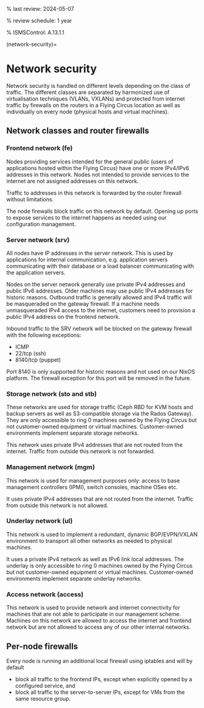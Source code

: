 % last review: 2024-05-07

% review schedule: 1 year

% ISMSControl: A.13.1.1

(network-security)=

# Network security

Network security is handled on different levels depending on the class of
traffic. The different classes are separated by harmonized use of
virtualisation techniques (VLANs, VXLANs) and protected from internet traffic
by firewalls on the routers in a Flying Circus location as well as individually
on every node (physical hosts and virtual machines).

## Network classes and router firewalls

### Frontend network (fe)

Nodes providing services intended for the general public (users of applications
hosted within the Flying Circus) have one or more IPv4/IPv6 addresses in this
network. Nodes not intended to provide services to the internet are not
assigned addresses on this network.

Traffic to addresses in this network is forwarded by the router firewall
without limitations.

The node firewalls block traffic on this network by default. Opening up ports to
expose services to the internet happens as needed using our configuration
management.

### Server network (srv)

All nodes have IP addresses in the server network. This is used by applications
for internal communication, e.g. application servers communicating with their
database or a load balancer communicating with the application servers.

Nodes on the server network generally use private IPv4 addresses and public IPv6
addresses. Older machines may use public IPv4 addresses for historic reasons.
Outbound traffic is generally allowed and IPv4 traffic will be masqueraded on
the gateway firewall. If a machine needs unmasqueraded IPv4 access to the
internet, customers need to provision a public IPv4 address on the frontend
network.

Inbound traffic to the SRV network will be blocked on the gateway firewall with
the following exceptions:

- ICMP
- 22/tcp (ssh)
- 8140/tcp (puppet)

Port 8140 is only supported for historic reasons and not used on our NixOS
platform. The firewall exception for this port will be removed in the future.

### Storage network (sto and stb)

These networks are used for storage traffic (Ceph RBD for KVM hosts and backup
servers as well as S3-compatible storage via the Rados Gateway). They are only
accessible to ring 0 machines owned by the Flying Circus but not customer-owned
equipment or virtual machines. Customer-owned environments implement separate
storage networks.

This network uses private IPv4 addresses that are not routed from the internet.
Traffic from outside this network is not forwarded.

### Management network (mgm)

This network is used for management purposes only: access to base management
controllers (IPMI), switch consoles, machine OSes etc.

It uses private IPv4 addresses that are not routed from the internet. Traffic
from outside this network is not allowed.

### Underlay network (ul)

This network is used to implement a redundant, dynamic BGP/EVPN/VXLAN
environment to transport all other networks as needed to physical machines.

It uses a private IPv4 network as well as IPv6 link local addresses. The
underlay is only accessible to ring 0 machines owned by the Flying Circus but
not customer-owned equipment or virtual machines. Customer-owned environments
implement separate underlay networks.

### Access network (access)

This network is used to provide network and internet connectivity for machines
that are not able to participate in our management scheme. Machines on this
network are  allowed to access the internet and frontend network but are not
allowed to access any of our other internal networks. 

## Per-node firewalls

Every node is running an additional local firewall using iptables and will by
default

* block all traffic to the frontend IPs, except when explicitly opened by a
  configured service, and
* block all traffic to the server-to-server IPs, except for VMs from the same
  resource group.
